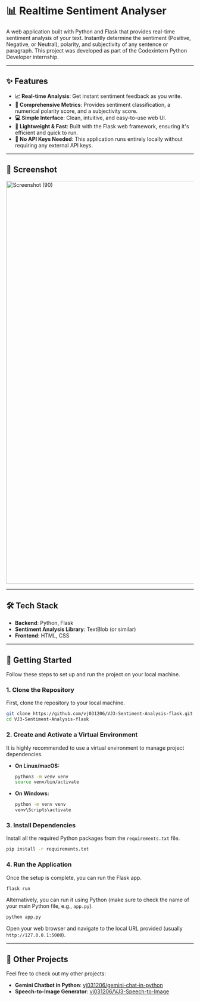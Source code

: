 # 📊 Realtime Sentiment Analyser

A web application built with Python and Flask that provides real-time sentiment analysis of your text. Instantly determine the sentiment (Positive, Negative, or Neutral), polarity, and subjectivity of any sentence or paragraph. This project was developed as part of the Codexintern Python Developer internship.

-----

## ✨ Features

  * **📈 Real-time Analysis**: Get instant sentiment feedback as you write.
  * **📝 Comprehensive Metrics**: Provides sentiment classification, a numerical polarity score, and a subjectivity score.
  * **💻 Simple Interface**: Clean, intuitive, and easy-to-use web UI.
  * **🚀 Lightweight & Fast**: Built with the Flask web framework, ensuring it's efficient and quick to run.
  * **🔑 No API Keys Needed**: This application runs entirely locally without requiring any external API keys.

-----

## 📸 Screenshot
 <img width="1920" height="1080" alt="Screenshot (90)" src="https://github.com/user-attachments/assets/836e83a0-5f54-4c42-9c51-ae2458c9e938" /> 
 
-----

## 🛠️ Tech Stack

  * **Backend**: Python, Flask
  * **Sentiment Analysis Library**: TextBlob (or similar)
  * **Frontend**: HTML, CSS

-----

## 🚀 Getting Started

Follow these steps to set up and run the project on your local machine.

### 1\. Clone the Repository

First, clone the repository to your local machine.

```bash
git clone https://github.com/vj031206/VJ3-Sentiment-Analysis-flask.git
cd VJ3-Sentiment-Analysis-flask
```

### 2\. Create and Activate a Virtual Environment

It is highly recommended to use a virtual environment to manage project dependencies.

  * **On Linux/macOS:**
    ```bash
    python3 -m venv venv
    source venv/bin/activate
    ```
  * **On Windows:**
    ```bash
    python -m venv venv
    venv\Scripts\activate
    ```

### 3\. Install Dependencies

Install all the required Python packages from the `requirements.txt` file.

```bash
pip install -r requirements.txt
```

### 4\. Run the Application

Once the setup is complete, you can run the Flask app.

```bash
flask run
```

Alternatively, you can run it using Python (make sure to check the name of your main Python file, e.g., `app.py`).

```bash
python app.py
```

Open your web browser and navigate to the local URL provided (usually `http://127.0.0.1:5000`).

-----

## 📁 Other Projects

Feel free to check out my other projects:

  * **Gemini Chatbot in Python**: [vj031206/gemini-chat-in-python](https://github.com/vj031206/gemini-chat-in-python.git)
  * **Speech-to-Image Generator**: [vj031206/VJ3-Speech-to-Image](https://github.com/vj031206/VJ3-Speech-to-Image.git)

